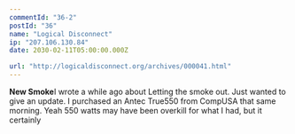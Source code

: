 ```yaml
---
commentId: "36-2"
postId: "36"
name: "Logical Disconnect"
ip: "207.106.130.84"
date: 2030-02-11T05:00:00.000Z

url: "http://logicaldisconnect.org/archives/000041.html"
---
```

<p><strong>New Smoke</strong>I wrote a while ago about Letting the smoke out. Just wanted to give an update. I purchased an Antec True550 from CompUSA that same morning. Yeah 550 watts may have been overkill for what I had, but it certainly</p>